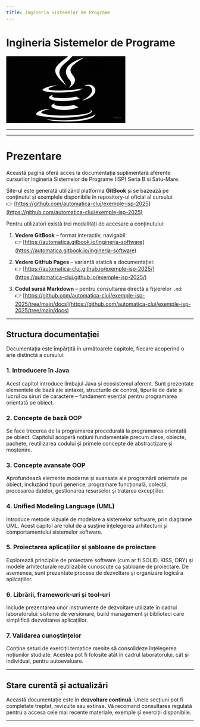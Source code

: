 ```yaml
---
title: Ingineria Sistemelor de Programe
---
```


# Ingineria Sistemelor de Programe

![ISP](media/jv1.gif)

***

---

# Prezentare

Această pagină oferă acces la documentația suplimentară aferente cursurilor Ingineria Sistemelor de Programe (ISP) Seria B si Satu-Mare. 

Site-ul este generată utilizând platforma **GitBook** și se bazează pe conținutul și exemplele disponibile în repository-ul oficial al cursului:  
👉 [https://github.com/automatica-cluj/exemple-isp-2025](https://github.com/automatica-cluj/exemple-isp-2025)

Pentru utilizatori există trei modalități de accesare a conținutului:

1. **Vedere GitBook** – format interactiv, navigabil:  
   👉 [https://automatica.gitbook.io/ingineria-software](https://automatica.gitbook.io/ingineria-software)

2. **Vedere GitHub Pages** – variantă statică a documentației:  
   👉 [https://automatica-cluj.github.io/exemple-isp-2025/](https://automatica-cluj.github.io/exemple-isp-2025/)

3. **Codul sursă Markdown** – pentru consultarea directă a fișierelor `.md`:  
   👉 [https://github.com/automatica-cluj/exemple-isp-2025/tree/main/docs](https://github.com/automatica-cluj/exemple-isp-2025/tree/main/docs)

---

## Structura documentației

Documentația este împărțită în următoarele capitole, fiecare acoperind o arie distinctă a cursului:

### 1. Introducere în Java
Acest capitol introduce limbajul Java și ecosistemul aferent. Sunt prezentate elementele de bază ale sintaxei, structurile de control, tipurile de date și lucrul cu șiruri de caractere – fundament esențial pentru programarea orientată pe obiect.

### 2. Concepte de bază OOP
Se face trecerea de la programarea procedurală la programarea orientată pe obiect. Capitolul acoperă noțiuni fundamentale precum clase, obiecte, pachete, reutilizarea codului și primele concepte de abstractizare și moștenire.

### 3. Concepte avansate OOP
Aprofundează elemente moderne și avansate ale programării orientate pe obiect, incluzând tipuri generice, programare funcțională, colecții, procesarea datelor, gestionarea resurselor și tratarea excepțiilor.

### 4. Unified Modeling Language (UML)
Introduce metode vizuale de modelare a sistemelor software, prin diagrame UML. Acest capitol are rolul de a susține înțelegerea arhitecturii și comportamentului sistemelor software.

### 5. Proiectarea aplicațiilor și șabloane de proiectare
Explorează principiile de proiectare software (cum ar fi SOLID, KISS, DRY) și modele arhitecturale reutilizabile cunoscute ca șabloane de proiectare. De asemenea, sunt prezentate procese de dezvoltare și organizare logică a aplicațiilor.

### 6. Librării, framework-uri și tool-uri
Include prezentarea unor instrumente de dezvoltare utilizate în cadrul laboratorului: sisteme de versionare, build management și biblioteci care simplifică dezvoltarea aplicațiilor.

### 7. Validarea cunoștințelor
Conține seturi de exerciții tematice menite să consolideze înțelegerea noțiunilor studiate. Acestea pot fi folosite atât în cadrul laboratorului, cât și individual, pentru autoevaluare.

---

## Stare curentă și actualizări

Această documentație este în **dezvoltare continuă**. Unele secțiuni pot fi completate treptat, revizuite sau extinse. Vă recomand consultarea regulată pentru a accesa cele mai recente materiale, exemple și exerciții disponibile.

---
